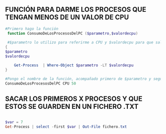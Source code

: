## FUNCIÓN PARA DARME LOS PROCESOS QUE TENGAN MENOS DE UN VALOR DE CPU

```Powershell
#Primero hago la función
 function ConsumoDeLosProcesosDelPC ($parametro,$valordecpu) 
 
 #$parametro lo utilizo para referirme a CPU y $valordecpu para que salgan procesos con cpu menor que ese número.
{
$parametro
$valordecpu

    Get-Process  | Where-Object $parametro -LT $valordecpu
}

#Pongo el nombre de la función, acompañado primero de $parametro y seguido de $valorcpu
ConsumoDeLosProcesosDelPC CPU 50 

```
## SACAR LOS PRIMEROS X PROCESOS Y QUE ESTOS SE GUARDEN EN UN FICHERO .TXT

```Powershell

$var = 7
Get-Process | select -first $var | Out-File fichero.txt

```
